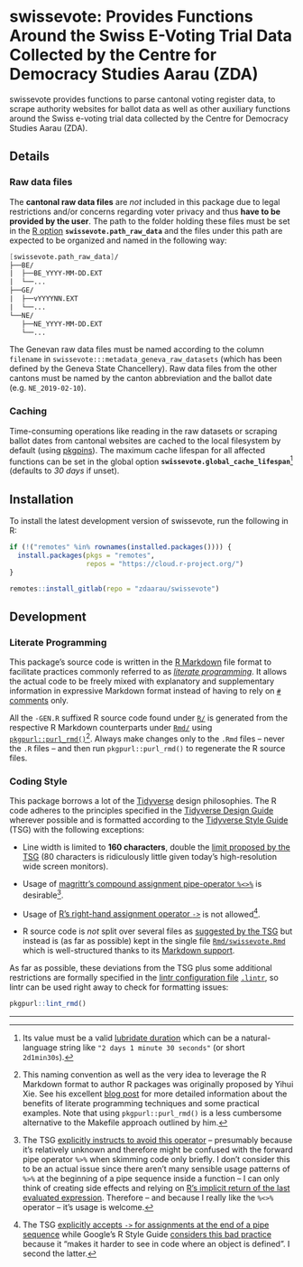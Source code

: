 # swissevote: Provides Functions Around the Swiss E-Voting Trial Data Collected by the Centre for Democracy Studies Aarau (ZDA)

swissevote provides functions to parse cantonal voting register data, to scrape authority websites for ballot data as well as other auxiliary functions around the Swiss e-voting trial data collected by the Centre for Democracy Studies Aarau (ZDA).

## Details

### Raw data files

The **cantonal raw data files** are *not* included in this package due to legal restrictions and/or concerns regarding voter privacy and thus **have to be provided by the user**. The path to the folder holding these files must be set in the [R option](https://rdrr.io/r/base/options.html) **`swissevote.path_raw_data`** and the files under this path are expected to be organized and named in the following way:

``` fs
[swissevote.path_raw_data]/
├──BE/
|  ├──BE_YYYY-MM-DD.EXT
|  └──...
├──GE/
|  ├──vYYYYNN.EXT
|  └──...
└──NE/
   ├──NE_YYYY-MM-DD.EXT
   └──...
```

The Genevan raw data files must be named according to the column `filename` in `swissevote:::metadata_geneva_raw_datasets` (which has been defined by the Geneva State Chancellery). Raw data files from the other cantons must be named by the canton abbreviation and the ballot date (e.g. `NE_2019-02-10`).

### Caching

Time-consuming operations like reading in the raw datasets or scraping ballot dates from cantonal websites are cached to the local filesystem by default (using [pkgpins](https://gitlab.com/salim_b/r/pkgs/pkgpins)). The maximum cache lifespan for all affected functions can be set in the global option **`swissevote.global_cache_lifespan`**[^1] (defaults to *30 days* if unset).

## Installation

To install the latest development version of swissevote, run the following in R:

``` r
if (!("remotes" %in% rownames(installed.packages()))) {
  install.packages(pkgs = "remotes",
                   repos = "https://cloud.r-project.org/")
}

remotes::install_gitlab(repo = "zdaarau/swissevote")
```

## Development

### Literate Programming

This package’s source code is written in the [R Markdown](https://rmarkdown.rstudio.com/) file format to facilitate practices commonly referred to as [*literate programming*](https://en.wikipedia.org/wiki/Literate_programming). It allows the actual code to be freely mixed with explanatory and supplementary information in expressive Markdown format instead of having to rely on [`#` comments](https://cran.r-project.org/doc/manuals/r-release/R-lang.html#Comments) only.

All the `-GEN.R` suffixed R source code found under [`R/`](R/) is generated from the respective R Markdown counterparts under [`Rmd/`](Rmd/) using [`pkgpurl::purl_rmd()`](https://gitlab.com/salim_b/r/pkgs/pkgpurl/)[^2]. Always make changes only to the `.Rmd` files – never the `.R` files – and then run `pkgpurl::purl_rmd()` to regenerate the R source files.

### Coding Style

This package borrows a lot of the [Tidyverse](https://www.tidyverse.org/) design philosophies. The R code adheres to the principles specified in the [Tidyverse Design Guide](https://principles.tidyverse.org/) wherever possible and is formatted according to the [Tidyverse Style Guide](https://style.tidyverse.org/) (TSG) with the following exceptions:

-   Line width is limited to **160 characters**, double the [limit proposed by the TSG](https://style.tidyverse.org/syntax.html#long-lines) (80 characters is ridiculously little given today’s high-resolution wide screen monitors).

-   Usage of [magrittr’s compound assignment pipe-operator `%<>%`](https://magrittr.tidyverse.org/reference/compound.html) is desirable[^3].

-   Usage of [R’s right-hand assignment operator `->`](https://rdrr.io/r/base/assignOps.html) is not allowed[^4].

-   R source code is *not* split over several files as [suggested by the TSG](https://style.tidyverse.org/package-files.html) but instead is (as far as possible) kept in the single file [`Rmd/swissevote.Rmd`](Rmd/swissevote.Rmd) which is well-structured thanks to its [Markdown support](#r-markdown-format).

As far as possible, these deviations from the TSG plus some additional restrictions are formally specified in the [lintr configuration file](https://github.com/jimhester/lintr#project-configuration) [`.lintr`](.lintr), so lintr can be used right away to check for formatting issues:

``` r
pkgpurl::lint_rmd()
```

---------------------------------------------------------------------------------------------------------------------------------------------------------------------------------------------------------------------------------------------------------------------------------------------------------------------------------------------------------------------------------------------------------------------------------------------------------------------------------------------------------------------------------------------------------------------------------------------------------------------------------------------------------------------------------------------------------------------------------------------------------------------------------------------------------------------------------------------------------------------------------------------------------------------------------------------------------------------------------------------------------------------------------------------------------------------------------------------------------------------------------------------------------------------------------------------------------------------------------------------------------------------------------------------------------------------------------------------------------------------------------------------------------------------------------------------------------------------------------------------------------------------------------------------------------------------------------------------------------------------------------------------------------------------------------------------------------------------------------------------------------------------------------------------------------------------------------------------------------------------------------------------------------------------------------------------------------------------------------------------------------------------------------------------------------------------------------------------------------------------------------------------------------------------------------------------------------------------------------------------------------------------------------------------------------------------------------------------------------------------------------------------------------------------------------------------------------------------------------------------------------------------------------------------------------------------------------------------------------------------------------------------------------------------------------------------------------------------------------------------------------------------------------------------------------------------------------------------------------------------------------------------------------------------------------------------------------------------------------------------------------------------------------------------------------------------------------------------------------------------------------------------------------------------------------------------------------------------------------------------------------------------------------------------------------------------------------------------------------------------------------------------------------------------------------------------------------------------------------------------------------------------------------------------------------------------------------------------------------------------------------------------------------------------------------------------------------------------------------------------------------------------------------------------------------------------------------------------------------------------------------------------------------------------------------------------------------------------------------------------------------------------------------------------------------------------------------------------------------------------------------------------------------------------------------------------------------------------------------------------------------------------------------------------------------------------------------------------------------------------------------------------------------------------------------------------------------------------------------------------------------------------------------------------------------------------------------------------------------------------------------------------------------------------------------------------------------------------------------------------------------------------------------------------------------------------------------------------------------------------------------------------------------------------------------------------------------------------------------------------------------------------------------------------------------------------------------------------------------------------------------------------------------------------------------------------------------------------------------------------------------------------------------------------------------------------------------------------------------------------------------------------------------------------------------------------------------------------------------------------------------------------------------------------------------------------------------------------------------------------------------------------------------------------------------------------------------------------------------------------------------------------------------------------------------------------------------------------------------------------------------------------------------------------------------------------------------------------------------------------------------------------------------------------------------------------------------------------------------------------------------------------------------------------------------------------------------------------------------------------------------------------------------------------------------------------------------------------------------------------------------------------------------------------------------------------------------------------------------------------------------------------------------------------------------------------------------------------------------------------------------------------------------------------------------------------------------------------------------------------------------------------------------------------------------------------------------------------------------------------------------------------------------------------------------------------------------------------------------------------------------------------------------------------------------------------------------------------------------------------------------------------------------------------------------------------------------------------------------------------------------------------------------------------------------------------------------------------------------------------------------------------------------------------------------------------------------------------------------------------------------------------------------------------------------------------------------------------------------------------------------------------------------------------------------------------------------------------------------------------------------------------------------------------------------------------------------------------------------------------------------------------------------------------------------------------------------------------------------------------------------------------------------------------------------------------------------------------------------------------------------------------------------------------------------------------------------------------------------------------------------------------------------------------------------------------------------------------------------------------------------------------------------------------------------------------------------------------------------------------------------------------------------------------------------------------------------------------------------------------------------------------------------------------------------------------------------------------------------------------------------------------------------------------------------------------------------------------------------------------------------------------------------------------------------------------------------------------------------------------------------------------------------------------------------------------------------------------------------------------------------------------------------------------------------------------------------------------------------------------------------------------------------------------------------------------------------------------------------------------------------------------------------------------------------------------------------------------------------------------------------------------------------------------------------------------------------------------------------------------------------------------------------------------------------------------------------------------------------------------------------------------------------------------------------------------------------------------------------------------------------------------------------------------------------------------------------------------------------------------------------------------------------------------------------------------------------------------------------------------------------------------------------------------------------------------------------------------------------------------------------------------------------------------------------------------------------------------------------------------------------------------------------------

[^1]: Its value must be a valid [lubridate duration](https://lubridate.tidyverse.org/reference/as.duration.html#details) which can be a natural-language string like `"2 days 1 minute 30 seconds"` (or short `2d1min30s`).

[^2]: This naming convention as well as the very idea to leverage the R Markdown format to author R packages was originally proposed by Yihui Xie. See his excellent [blog post](https://yihui.name/rlp/) for more detailed information about the benefits of literate programming techniques and some practical examples. Note that using `pkgpurl::purl_rmd()` is a less cumbersome alternative to the Makefile approach outlined by him.

[^3]: The TSG [explicitly instructs to avoid this operator](https://style.tidyverse.org/pipes.html#assignment-1) – presumably because it’s relatively unknown and therefore might be confused with the forward pipe operator `%>%` when skimming code only briefly. I don’t consider this to be an actual issue since there aren’t many sensible usage patterns of `%>%` at the beginning of a pipe sequence inside a function – I can only think of creating side effects and relying on [R’s implicit return of the last evaluated expression](https://rdrr.io/r/base/function.html). Therefore – and because I really like the `%<>%` operator – it’s usage is welcome.

[^4]: The TSG [explicitly accepts `->` for assignments at the end of a pipe sequence](https://style.tidyverse.org/pipes.html#assignment-1) while Google’s R Style Guide [considers this bad practice](https://google.github.io/styleguide/Rguide.html#right-hand-assignment) because it “makes it harder to see in code where an object is defined”. I second the latter.
